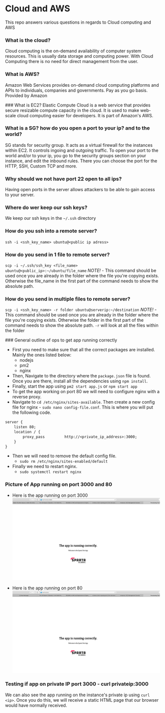 # Cloud and AWS
This repo answers various questions in regards to Cloud computing and AWS

### What is the cloud?
Cloud computing is the on-demand availability of computer system resources. This is usually data storage and computing power. With Cloud Computing there is no need for direct management from the user.

### What is AWS?
Amazon Web Services provides on-demand cloud computing platforms and APIs to individuals, companies and governments. Pay as you go basis. Provided by Amazon

### What is EC2?
Elastic Compute Cloud is a web service that provides secure resizable compute capacity in the cloud. It is used to make web-scale cloud computing easier for developers. It is part of Amazon's AWS.

### What is a SG? how do you open a port to your ip? and to the world?
SG stands for security group. It acts as a virtual firewall for the instances within EC2. It controls ingoing and outgoing traffic. To open your port to the world and/or to your ip, you go to the security groups section on your instance, and edit the inbound rules. There you can choose the port for the HTTP, SSH, Custom TCP and more.

### Why should we not have port 22 open to all ips?
Having open ports in the server allows attackers to be able to gain access to your server.

### Where do wer keep our ssh keys?
We keep our ssh keys in the `~/.ssh` directory

### How do you ssh into a remote server?
`ssh -i <ssh_key_name> ubuntu@<public ip adress>`

### How do you send in 1 file to remote server?
`scp -i ~/.ssh/ssh_key <file_name> ubuntu@<public_ip>:~/ubuntu/file_name`
*NOTE!* - This command should be used once you are already in the folder where the file you're copying exists. Otherwise the file_name in the first part of the command needs to show the absolute path.

### How do you send in multiple files to remote server?
`scp -i <ssh_key_name> -r folder ubuntu@serverip:~/destination`
*NOTE!* - This command should be used once you are already in the folder where the file you're copying exists. Otherwise the folder in the first part of the command needs to show the absolute path. `-r` will look at all the files within the folder

### General outline of ops to get app running correctly
* First you need to make sure that all the correct packages are installed. Mainly the ones listed below:
    - nodejs
    - pm2
    - nginx
* Then, Navigate to the directory where the `package.json` file is found. Once you are there, install all the dependencies using `npm install`.
* Finally, start the app using `pm2 start app.js` or `npm start app`
* To get the app working on port 80 we will need to configure nginx with a reverse proxy.
* Navigate to `cd /etc/nginx/sites-available`. Then create a new config file for nginx - `sudo nano config-file.conf`. This is where you will put the following code.
```
server {
    listen 80;
    location / {
        proxy_pass         http://<private_ip_address>:3000;
    }
}
``` 
* Then we will need to remove the default config file.
    - `sudo rm /etc/nginx/sites-enabled/default`
* Finally we need to restart nginx.
    - `sudo systemctl restart nginx`

### Picture of App running on port 3000 and 80
* Here is the app running on port 3000
![](app_on_port_3000.png)

* Here is the app running on port 80
![](app_on_port_80.png)

### Testing if app on private IP port 3000 - curl privateip:3000
We can also see the app running on the instance's private ip using `curl <ip>`. Once you do this, we will receive a static HTML page that our browser would have normally received.